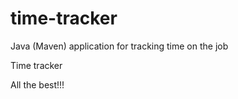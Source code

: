 # time-tracker
Java (Maven) application for tracking time on the job

Time tracker

All the best!!!
